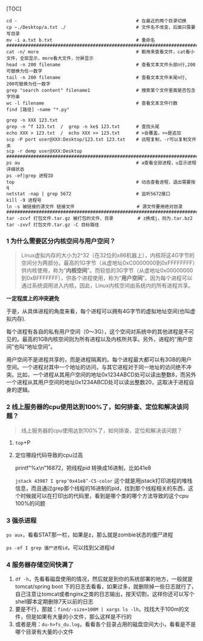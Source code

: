 [TOC]

```shell
cd -											# 在最近的两个目录切换
cp ~./Desktop/a.txt ./							# 文件名不改变，后面只需要写目录
mv -i a.txt b.txt								# 重命名
#########################################################################
cat -n/ more 									# 都用来查看文件，cat看小文件，全部显示，more看大文件，分屏显示
head -n 200 filename 							# 查看文本文件头部n行,200可替换为任一数字
tail -n 200 filename 							# 查看文本文件末尾n行, 200可替换为任一数字
grep "search content" filename1					# 搜索某个文件里面是否包含字符串
wc -l filename									# 查看文本文件行数
find [路径] -name "*.py"

grep -n XXX 123.txt
grep -n ^f 123.txt  /  grep -n ke$ 123.txt 		# 查找头尾
echo XXX > 123.txt  /  echo XXX >> 123.txt 		# >会覆盖，>>是追加 
scp -P port user@XXX:Desktop/123.txt 123.txt 	# 远程复制，-r可以复制文件夹
scp -r demp user@XXX:Desktop
#########################################################################
ps au											# a查看全部进程，u显示进程详细状态
ps -ef|grep 进程ID
top 											# 动态查看进程，退出需要按q
netstat -nap | grep 5672						# 监听5672接口
kill -9 进程号
ln -s 被链接的源文件 链接文件	 					 # 源文件要用绝对目录
#########################################################################
tar -zcvf 打包文件.tar.gz 被打包的文件、目录			# z换成j，则为.tar.bz2
tar -zxvf 打包文件.tar.gz -C 目标路径
```



### 1 为什么需要区分内核空间与用户空间？

> ​		Linux虚拟内存的大小为2^32（在32位的x86机器上），内核将这4G字节的空间分为两部分。最高的1G字节（从虚地址0xC0000000到0xFFFFFFFF）供内核使用，称为“**内核空间**”。而较低的3G字节（从虚地址0x00000000到0xBFFFFFFF），供各个进程使用，称为“**用户空间**”。因为每个进程可以通过系统调用进入内核，因此，Linux内核空间由系统内的所有进程共享。

**一定程度上的冲突避免**

​		于是，从具体进程的角度来看，每个进程可以拥有4G字节的虚拟地址空间(也叫虚拟内存).

​		每个进程有各自的私有用户空间（0～3G），这个空间对系统中的其他进程是不可见的。最高的1GB内核空间则为所有进程以及内核所共享。另外，进程的“用户空间”也叫“地址空间”。

​		用户空间不是进程共享的，而是进程隔离的。每个进程最大都可以有3GB的用户空间。一个进程对其中一个地址的访问，与其它进程对于同一地址的访问绝不冲突。比如，一个进程从其用户空间的地址0x1234ABCD处可以读出整数8，而另外一个进程从其用户空间的地址0x1234ABCD处可以读出整数20，这取决于进程自身的逻辑。



### 2 线上服务器的cpu使用达到100%了，如何排查、定位和解决该问题？

> 线上服务器的cpu使用达到100%了，如何排查、定位和解决该问题？

1. `top`+P

2. 定位哪段代码导致的cpu过高

	printf“%x\n”16872，把线程pid 转换成16进制，比如41e8

	`jstack 43987 I grep‘0x41e8’-C5-color`
	这个就是用jstack打印进程的堆栈信息，而且通过grep那个线程的16进制的pid，找到那个线程相关的东西，这个时候就可以在打印出的代码里，看到是哪个类的哪个方法导致的这个cpu 100%的问题



### 3 强杀进程

`ps aux`，看看STAT那一栏，如果是z，那么就是zombie状态的僵尸进程

`ps -ef I grep 僵尸进程id`，可以找到父进程id



### 4 服务器存储空间快满了

1. `df -h`，先看看磁盘使用的情况，然后就是到你的系统部署的地方，一般就是tomcat/spring boot 下的日志去看看，如果过多，就删除掉一些日志就行了，自己注意让tomcat或者nginx之类的日志输出，按天切割，这样你还可以写个shell脚本定期删除7天以前的日志
2. 要是不行，那就：`find/-size+100M | xargs ls -lh`，找找大于100m的文件，但是如果有大量的小文件，那么这样是不行的
3. 或者是用：`du-h>fs_du.log`，看看各个目录占用的磁盘空间大小，看看是不是哪个目录有大量的小文件

